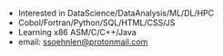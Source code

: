 - Interested in DataScience/DataAnalysis/ML/DL/HPC
- Cobol/Fortran/Python/SQL/HTML/CSS/JS
- Learning x86 ASM/C/C++/Java
- email: ssoehnlen@protonmail.com

<!---
ssoehdata/ssoehdata is a ✨ special ✨ repository because its `README.md` (this file) appears on your GitHub profile.
You can click the Preview link to take a look at your changes.
--->
